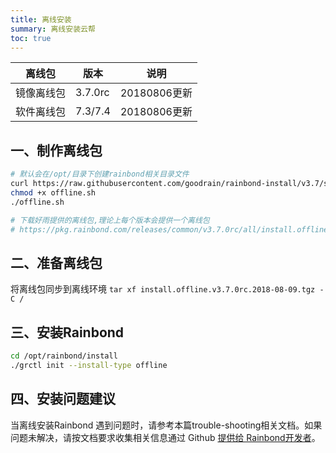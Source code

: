 ```yaml
--- 
title: 离线安装 
summary: 离线安装云帮
toc: true 
---
```


|离线包| 版本 |说明 | 
|--------|--------|---------|
|镜像离线包|3.7.0rc|20180806更新| 
|软件离线包|7.3/7.4|20180806更新|


## 一、制作离线包

```bash
# 默认会在/opt/目录下创建rainbond相关目录文件
curl https://raw.githubusercontent.com/goodrain/rainbond-install/v3.7/scripts/offline.sh -o ./offline.sh
chmod +x offline.sh
./offline.sh

# 下载好雨提供的离线包,理论上每个版本会提供一个离线包
# https://pkg.rainbond.com/releases/common/v3.7.0rc/all/install.offline.v3.7.0rc.2018-08-09.tgz
```

## 二、准备离线包


将离线包同步到离线环境 `tar xf install.offline.v3.7.0rc.2018-08-09.tgz -C /`


## 三、安装Rainbond

```bash
cd /opt/rainbond/install
./grctl init --install-type offline
```

## 四、安装问题建议

当离线安装Rainbond 遇到问题时，请参考本篇trouble-shooting相关文档。如果问题未解决，请按文档要求收集相关信息通过 Github [提供给 Rainbond开发者](https://github.com/goodrain/rainbond/issues/new)。